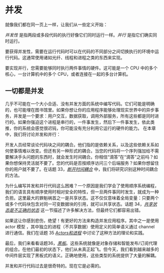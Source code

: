 # 并发
<!-- 2020.04.09 -->

就像我们都在同一页上一样，让我们从一些定义开始：

_并发性_ 是指两段或多段代码的执行好像它们同时运行一样。_并行_ 是指它们确实同时运行。

要获得并发性，需要在运行代码时可以在代码的不同部分之间切换执行的环境中运行代码。这通常使用诸如光纤、线程和进程之类的东西来实现。

要实现并行，您需要能够同时执行两件事情的硬件。这可能是一个 CPU 中的多个核心，一台计算机中的多个 CPU，或者连接在一起的多台计算机。

## 一切都是并发
几乎不可能在一个大小合适、没有并发方面的系统中编写代码。它们可能是明确的，也可能埋在图书馆里。如果你想让你的应用程序能够处理现实世界中的异步事务，并发是一个要求：用户交互，数据获取，调用外部服务，所有这些都是同时进行的。如果你强迫这个进程是串行的，一件事发生，然后下一件事发生，依此类推，你的系统会感觉很迟钝，你可能没有充分利用它运行的硬件的能力。
在本章中，我们将讨论并发和并行：

开发人员经常谈论代码块之间的耦合。他们指的是依赖关系，以及这些依赖关系如何使事情难以改变。但还有另一种形式的耦合。当您的代码将一个序列强加给不需要解决手头问题的东西时，就会发生时间耦合。你相信“滴答”在“滴答”之前吗？如果你想保持灵活就不要了。您的代码是否按顺序访问三个后端服务？如果你想留住你的用户就不要了。在话题 33，[_断开时间耦合_](./断开时间耦合.md) 中，我们将研究识别这种时间耦合的方法。

为什么编写并发和并行代码这么困难？一个原因是我们学会了使用顺序系统编程，我们的语言具有顺序使用时相对安全的特性，但一旦两件事同时发生，就成为一种负担。这里最大的罪魁祸首之一是共享状态。这不仅仅意味着全局变量：只要两个或多个代码块包含对同一可变数据块的引用，就可以共享状态。话题 34，[_共享状态是不正确的状态_](./共享状态是不正确的状态.md) 这一节描述了许多解决方法，但最终它们都容易出错。

如果这让你感到悲伤，绝望！有更好的方法来构造并发应用程序。其中之一是使用 actor 模型 ，其中独立的进程（不共享数据）使用定义的简单语义通过 channel 进行通信。我们在话题 35 [_Actors和进程_](./actors和进程.md) 中讨论了这种方法的理论和实践。

最后，我们来看看话题36，[_黑板_](./黑板.md)。这些系统就像是对象存储和智能发布/订阅代理的组合。在他们最初的状态下，他们从未真正起飞。但今天，我们看到越来越多的中间件层实现了黑板式的语义。正确地使用，这些类型的系统提供了大量的解耦。

并发和并行代码过去是很奇特的。现在它是必需的。
